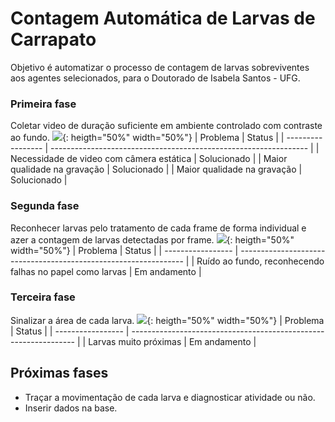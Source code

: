 # Contagem Automática de Larvas de Carrapato

Objetivo é automatizar o processo de contagem de larvas sobreviventes aos agentes selecionados, para o Doutorado de Isabela Santos - UFG.

### Primeira fase
Coletar video de duração suficiente em ambiente controlado com contraste ao fundo.
![](https://github.com/mxtqnt/Contagem-automatica-de-larvas-de-carrapato/blob/main/imgreadme/original.png?raw=true){: heigth="50%" width="50%"}
| Problema               | Status                                                |
| ----------------- | ---------------------------------------------------------------- |
| Necessidade de video com câmera estática       | Solucionado |
| Maior qualidade na gravação       | Solucionado |
| Maior qualidade na gravação       | Solucionado |

### Segunda fase 
Reconhecer larvas pelo tratamento de cada frame de forma individual e azer a contagem de larvas detectadas por frame.
![](https://github.com/mxtqnt/Contagem-automatica-de-larvas-de-carrapato/blob/main/imgreadme/contagem.png?raw=true){: heigth="50%" width="50%"}
| Problema               | Status                                                |
| ----------------- | ---------------------------------------------------------------- |
| Ruído ao fundo, reconhecendo falhas no papel como larvas       | Em andamento |

### Terceira fase
Sinalizar a área de cada larva.
![](https://github.com/mxtqnt/Contagem-automatica-de-larvas-de-carrapato/blob/main/imgreadme/circuladas.png?raw=true){: heigth="50%" width="50%"}
| Problema               | Status                                                |
| ----------------- | ---------------------------------------------------------------- |
| Larvas muito próximas       | Em andamento |

## Próximas fases
- Traçar a movimentação de cada larva e diagnosticar atividade ou não.
- Inserir dados na base.

